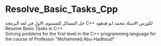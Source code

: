 # Resolve_Basic_Tasks_Cpp

 حل المسائل للمستوى الاول في لغة البرمجة C++ لكورس الاستاذ محمد ابو هدهود
  Resolve Basic Tasks in C++ <br/>
  Solving problems for the first level in the C++ programming language for the course of Professor "Mohammed Abu-Hadhoud"

